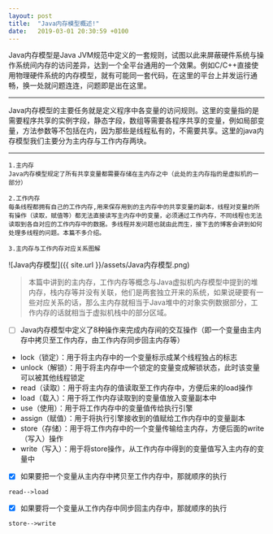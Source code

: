 ```yaml
---
layout: post
title:  "Java内存模型概述!"
date:   2019-03-01 20:30:59 +0100
---
```

Java内存模型是Java JVM规范中定义的一套规则，试图以此来屏蔽硬件系统与操作系统间内存的访问差异，达到一个全平台通用的一个效果。例如C/C++直接使用物理硬件系统的内存模型，就有可能同一套代码，在这里的平台上并发运行通畅，换一处就问题连连，问题即是出在这里。  

---
Java内存模型的主要任务就是定义程序中各变量的访问规则。这里的变量指的是需要程序共享的实例字段，静态字段，数组等需要各程序共享的变量，例如局部变量，方法参数等不包括在内，因为那些是线程私有的，不需要共享。这里的java内存模型我们主要分为主内存与工作内存两块。  

---
```
1.主内存  
Java内存模型规定了所有共享变量都需要存储在主内存之中（此处的主内存指的是虚拟机的一部分）
```

```
2.工作内存  
每条线程都拥有自己的工作内存,用来保存用到的主内存中的共享变量的副本，线程对变量的所有操作（读取，赋值等）都无法直接读写主内存中的变量，必须通过工作内存，不同线程也无法读取到各自对应的工作内存中的数据。多线程并发问题也就由此而生，接下去的博客会讲到如何处理多线程的问题。本篇不多介绍。
```

```
3.主内存与工作内存对应关系图解
```
![Java内存模型]({{ site.url }}/assets/Java内存模型.png)

> 本篇中讲到的主内存，工作内存等概念与Java虚拟机内存模型中提到的堆内存，栈内存等并没有关联，他们是两套独立开来的系统，如果说硬要有一些对应关系的话，那么主内存就相当于Java堆中的对象实例数据部分，工作内存的话就相当于虚拟机栈中的部分区域。  

- [ ] Java内存模型中定义了8种操作来完成内存间的交互操作（即一个变量由主内存中拷贝至工作内存，由工作内存同步回主内存等）
- lock（锁定）：用于将主内存中的一个变量标示成某个线程独占的标志
- unlock（解锁）：用于将主内存中一个锁定的变量变成解锁状态，此时该变量可以被其他线程锁定
- read（读取）：用于将主内存的值读取至工作内存中，方便后来的load操作
- load（载入）：用于将工作内存读取到的变量值放入变量副本中
- use（使用）：用于将工作内存中的变量值传给执行引擎
- assign（赋值）：用于将执行引擎接收到的值赋给工作内存中的变量副本
- store（存储）：用于将工作内存中的一个变量传输给主内存，方便后面的write（写入）操作
- write（写入）：用于将store操作，从工作内存中得到的变量值写入主内存的变量中  

- [x] 如果要把一个变量从主内存中拷贝至工作内存中，那就顺序的执行

```
read-->load
```
- [x] 如果要将一个变量从工作内存中同步回主内存中，那就顺序的执行

```
store-->write
```

